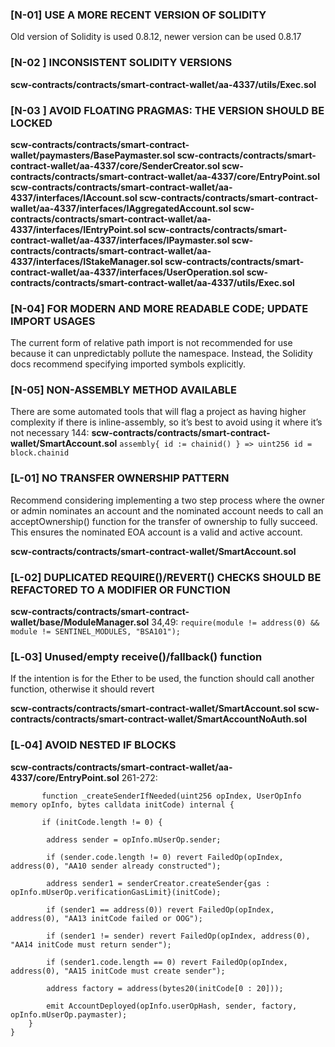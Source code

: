 ### [N-01] USE A MORE RECENT VERSION OF SOLIDITY
Old version of Solidity is used 0.8.12, newer version can be used 0.8.17

### [N-02 ] INCONSISTENT SOLIDITY VERSIONS

**scw-contracts/contracts/smart-contract-wallet/aa-4337/utils/Exec.sol**

### [N-03 ] AVOID FLOATING PRAGMAS: THE VERSION SHOULD BE LOCKED

**scw-contracts/contracts/smart-contract-wallet/paymasters/BasePaymaster.sol
scw-contracts/contracts/smart-contract-wallet/aa-4337/core/SenderCreator.sol
scw-contracts/contracts/smart-contract-wallet/aa-4337/core/EntryPoint.sol
scw-contracts/contracts/smart-contract-wallet/aa-4337/interfaces/IAccount.sol
scw-contracts/contracts/smart-contract-wallet/aa-4337/interfaces/IAggregatedAccount.sol
scw-contracts/contracts/smart-contract-wallet/aa-4337/interfaces/IEntryPoint.sol
scw-contracts/contracts/smart-contract-wallet/aa-4337/interfaces/IPaymaster.sol
scw-contracts/contracts/smart-contract-wallet/aa-4337/interfaces/IStakeManager.sol
scw-contracts/contracts/smart-contract-wallet/aa-4337/interfaces/UserOperation.sol
scw-contracts/contracts/smart-contract-wallet/aa-4337/utils/Exec.sol**

### [N-04] FOR MODERN AND MORE READABLE CODE; UPDATE IMPORT USAGES
The current form of relative path import is not recommended for use because it can unpredictably pollute the namespace. Instead, the Solidity docs recommend specifying imported symbols explicitly. 
### [N-05]  NON-ASSEMBLY METHOD AVAILABLE
There are some automated tools that will flag a project as having higher complexity if there is inline-assembly, so it’s best to avoid using it where it’s not necessary
144: **scw-contracts/contracts/smart-contract-wallet/SmartAccount.sol**
`assembly{ id := chainid() }
 => uint256 id = block.chainid`

### [L-01] NO TRANSFER OWNERSHIP PATTERN
Recommend considering implementing a two step process where the owner or admin nominates an account and the nominated account needs to call an acceptOwnership() function for the transfer of ownership to fully succeed. This ensures the nominated EOA account is a valid and active account.

**scw-contracts/contracts/smart-contract-wallet/SmartAccount.sol**

### [L-02] DUPLICATED REQUIRE()/REVERT() CHECKS SHOULD BE REFACTORED TO A MODIFIER OR FUNCTION
**scw-contracts/contracts/smart-contract-wallet/base/ModuleManager.sol**
34,49:  `require(module != address(0) && module != SENTINEL_MODULES, "BSA101");`


### [L‑03] Unused/empty receive()/fallback() function
If the intention is for the Ether to be used, the function should call another function, otherwise it should revert

**scw-contracts/contracts/smart-contract-wallet/SmartAccount.sol
scw-contracts/contracts/smart-contract-wallet/SmartAccountNoAuth.sol**


### [L‑04]  AVOID NESTED IF BLOCKS
**scw-contracts/contracts/smart-contract-wallet/aa-4337/core/EntryPoint.sol** 
261-272:

           function _createSenderIfNeeded(uint256 opIndex, UserOpInfo memory opInfo, bytes calldata initCode) internal {

           if (initCode.length != 0) {

            address sender = opInfo.mUserOp.sender;

            if (sender.code.length != 0) revert FailedOp(opIndex, address(0), "AA10 sender already constructed");

            address sender1 = senderCreator.createSender{gas : opInfo.mUserOp.verificationGasLimit}(initCode);

            if (sender1 == address(0)) revert FailedOp(opIndex, address(0), "AA13 initCode failed or OOG");

            if (sender1 != sender) revert FailedOp(opIndex, address(0), "AA14 initCode must return sender");

            if (sender1.code.length == 0) revert FailedOp(opIndex, address(0), "AA15 initCode must create sender");

            address factory = address(bytes20(initCode[0 : 20]));

            emit AccountDeployed(opInfo.userOpHash, sender, factory, opInfo.mUserOp.paymaster);
        }
    }
